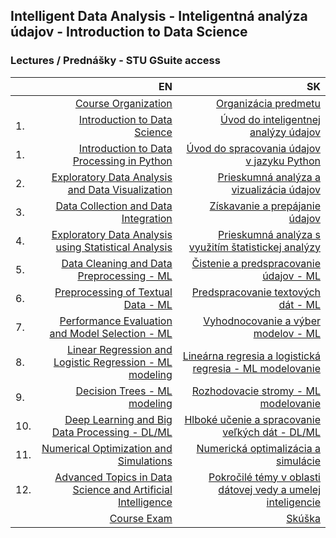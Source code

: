 ## Intelligent Data Analysis - Inteligentná analýza údajov - Introduction to Data Science 
### Lectures / Prednášky - STU GSuite access

|         | EN                                                          | SK                                                          |
| :-------| ----------------------------------------------------------: | ----------------------------------------------------------: |
|         | [Course Organization](https://docs.google.com/presentation/d/11D6YjQac9Pl9Z7vu-snNGrgbjRvZehmLkZ8HzDHjA7E/present?usp=sharing)              | [Organizácia predmetu](https://docs.google.com/presentation/d/11D6YjQac9Pl9Z7vu-snNGrgbjRvZehmLkZ8HzDHjA7E/present?usp=sharing)             |
| 1.      | [Introduction to Data Science](https://docs.google.com/presentation/d/1T2GepEesG50V511BPxIjceNvMau3F53ExSBZGcJ1eAY/present?usp=sharing)     | [Úvod do inteligentnej analýzy údajov](https://docs.google.com/presentation/d/1T2GepEesG50V511BPxIjceNvMau3F53ExSBZGcJ1eAY/present?usp=sharing)       |
| 1.      | [Introduction to Data Processing in Python](https://docs.google.com/presentation/d/1aLlG-6wO3CPJuaYQkjo0pLRVfQ-fsaUgVluKTOWfGcU/present?usp=sharing) | [Úvod do spracovania údajov v jazyku Python](https://docs.google.com/presentation/d/1aLlG-6wO3CPJuaYQkjo0pLRVfQ-fsaUgVluKTOWfGcU/present?usp=sharing) |
| 2.      | [Exploratory Data Analysis and Data Visualization](https://docs.google.com/presentation/d/1VtKV2kXqSEPpeDfEnnbwU7zFp_T2W9zokLc1fr969AY/present?usp=sharing)            | [Prieskumná analýza a vizualizácia údajov](https://docs.google.com/presentation/d/1VtKV2kXqSEPpeDfEnnbwU7zFp_T2W9zokLc1fr969AY/present?usp=sharing)                    |
| 3.      | [Data Collection and Data Integration](https://docs.google.com/presentation/d/1FwGVP1_hTKPo2PDFQYtErUDQi0gpOT2CTFX9rydI57g/present?usp=sharing)                        | [Získavanie a prepájanie údajov](https://docs.google.com/presentation/d/1FwGVP1_hTKPo2PDFQYtErUDQi0gpOT2CTFX9rydI57g/present?usp=sharing)                              |
| 4.      | [Exploratory Data Analysis using Statistical Analysis](https://docs.google.com/presentation/d/1rXTwL2fAmW6hI9Fv7gSjOgUQvmO13lLlCpuFmX0UDAs/present?usp=sharing) | [Prieskumná analýza s využitím štatistickej analýzy](https://docs.google.com/presentation/d/1rXTwL2fAmW6hI9Fv7gSjOgUQvmO13lLlCpuFmX0UDAs/present?usp=sharing) |
| 5.      | [Data Cleaning and Data Preprocessing - ML](https://docs.google.com/presentation/d/1b9E5nXlcYU3bDmJjkVoMmo345vfDiVK-nOpFlESiJiA/present?usp=sharing)                        | [Čistenie a predspracovanie údajov - ML](https://docs.google.com/presentation/d/1b9E5nXlcYU3bDmJjkVoMmo345vfDiVK-nOpFlESiJiA/present?usp=sharing)    |
| 6.      | [Preprocessing of Textual Data - ML](https://docs.google.com/presentation/d/1Ba19RtpxTR0yjpLbsgVYE3xOwD0eb__fNmFqtGpe3_o/present?usp=sharing)                               | [Predspracovanie textových dát - ML](https://docs.google.com/presentation/d/1Ba19RtpxTR0yjpLbsgVYE3xOwD0eb__fNmFqtGpe3_o/present?usp=sharing) |
| 7.      | [Performance Evaluation and Model Selection - ML](https://docs.google.com/presentation/d/1hT79YrAT6NUwndr6bk2B05fZIDm2vfAYa1VSvQR3rMA/present?usp=sharing)        | [Vyhodnocovanie a výber modelov - ML](https://docs.google.com/presentation/d/1hT79YrAT6NUwndr6bk2B05fZIDm2vfAYa1VSvQR3rMA/present?usp=sharing)   |
| 8.      | [Linear Regression and Logistic Regression - ML modeling](https://docs.google.com/presentation/d/13NCm6OgmECedyv4YCuHxAoiaIJ_VOTPCp1HThtx1lEI/present?usp=sharing)   | [Lineárna regresia a logistická regresia - ML modelovanie](https://docs.google.com/presentation/d/13NCm6OgmECedyv4YCuHxAoiaIJ_VOTPCp1HThtx1lEI/present?usp=sharing) |
| 9.      | [Decision Trees - ML modeling](https://docs.google.com/presentation/d/1TCX90MsW5VsIWuNeuS20w_iP4zY4rmx5nKrZO5wQahY/present?usp=sharing)                                              | [Rozhodovacie stromy - ML modelovanie](https://docs.google.com/presentation/d/1TCX90MsW5VsIWuNeuS20w_iP4zY4rmx5nKrZO5wQahY/present?usp=sharing)   |
| 10.     | [Deep Learning and Big Data Processing - DL/ML](https://docs.google.com/presentation/d/1kagKwYfSMiC_rLKWZQiTmYJACt0vy49PqiXmb0zLpkw/present?usp=sharing) | [Hlboké učenie a spracovanie veľkých dát - DL/ML](https://docs.google.com/presentation/d/1kagKwYfSMiC_rLKWZQiTmYJACt0vy49PqiXmb0zLpkw/present?usp=sharing)  
| 11.     | [Numerical Optimization and Simulations](https://docs.google.com/presentation/d/1UQXpALe-FklNnUHIIrcHwcEKrEycMlRJXcTyVVs31vk/present?usp=sharing)                      | [Numerická optimalizácia a simulácie](https://docs.google.com/presentation/d/1UQXpALe-FklNnUHIIrcHwcEKrEycMlRJXcTyVVs31vk/present?usp=sharing)  |
| 12.     | [Advanced Topics in Data Science and Artificial Intelligence](https://docs.google.com/presentation/d/1rAUZ_t3Obkag-C24i5_PLTltjiAyG1zSdLpAfcCmhOc/present?usp=sharing) | [Pokročilé témy v oblasti dátovej vedy a umelej inteligencie](https://docs.google.com/presentation/d/1rAUZ_t3Obkag-C24i5_PLTltjiAyG1zSdLpAfcCmhOc/present?usp=sharing) |
|         | [Course Exam](https://docs.google.com/presentation/d/1xiA0Zbf0yjclzLK3JaZlY12xiJw14droYZ00y1KLgzY/present?usp=sharing) | [Skúška](https://docs.google.com/presentation/d/1xiA0Zbf0yjclzLK3JaZlY12xiJw14droYZ00y1KLgzY/present?usp=sharing) |
